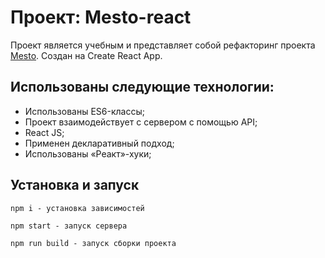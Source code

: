 # Проект: Mesto-react

Проект является учебным и представляет собой рефакторинг проекта [Mesto](https://github.com/Butterzzz/mesto/). Cоздан на Create React App.

## Использованы следующие технологии:

- Использованы ES6-классы;
- Проект взаимодействует с сервером с помощью API;
- React JS;
- Применен декларативный подход;
- Использованы «Реакт»-хуки;

## Установка и запуск

```
npm i - установка зависимостей
```
```
npm start - запуск сервера
```
```
npm run build - запуск сборки проекта
```